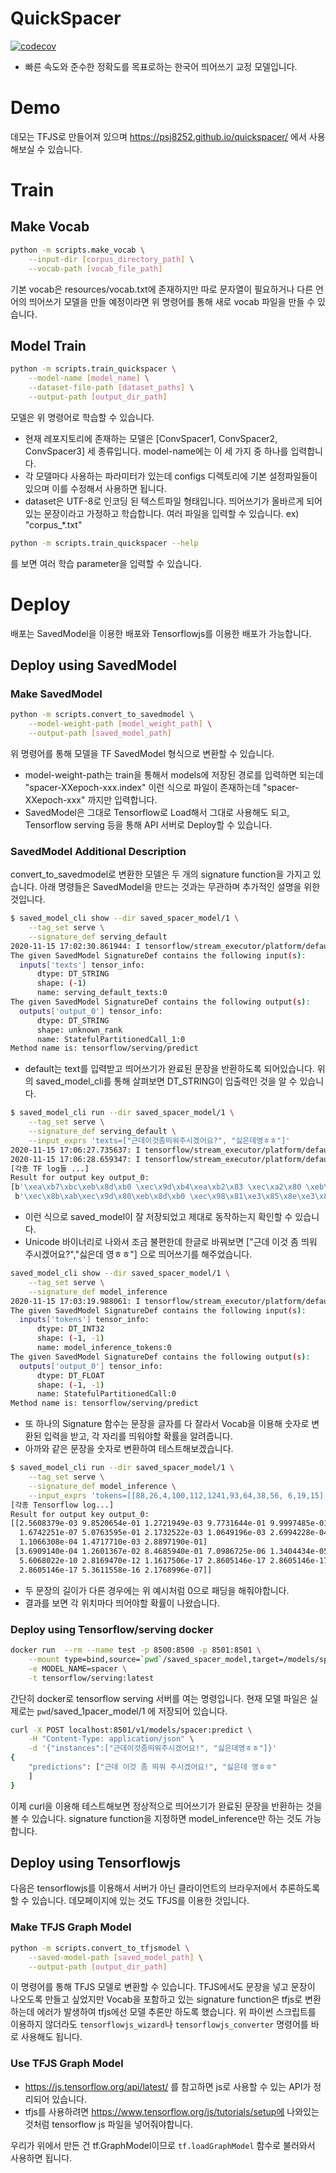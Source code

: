 # QuickSpacer

[![codecov](https://codecov.io/gh/psj8252/quickspacer/branch/master/graph/badge.svg)](https://codecov.io/gh/psj8252/quickspacer)


- 빠른 속도와 준수한 정확도를 목표로하는 한국어 띄어쓰기 교정 모델입니다.

# Demo

데모는 TFJS로 만들어져 있으며 https://psj8252.github.io/quickspacer/ 에서 사용해보실 수 있습니다.

# Train

## Make Vocab

```bash
python -m scripts.make_vocab \
    --input-dir [corpus_directory_path] \
    --vocab-path [vocab_file_path]
```
기본 vocab은 resources/vocab.txt에 존재하지만 따로 문자열이 필요하거나 다른 언어의 띄어쓰기 모델을 만들 예정이라면 위 명령어를 통해 새로 vocab 파일을 만들 수 있습니다.

## Model Train

```bash
python -m scripts.train_quickspacer \
    --model-name [model_name] \
    --dataset-file-path [dataset_paths] \
    --output-path [output_dir_path]
```
모델은 위 명령어로 학습할 수 있습니다.
- 현재 레포지토리에 존재하는 모델은 [ConvSpacer1, ConvSpacer2, ConvSpacer3] 세 종류입니다. model-name에는 이 세 가지 중 하나를 입력합니다.
- 각 모델마다 사용하는 파라미터가 있는데 configs 디렉토리에 기본 설정파일들이 있으며 이를 수정해서 사용하면 됩니다.
- dataset은 UTF-8로 인코딩 된 텍스트파일 형태입니다. 띄어쓰기가 올바르게 되어있는 문장이라고 가정하고 학습합니다. 여러 파일을 입력할 수 있습니다. ex) "corpus_*.txt"

```bash
python -m scripts.train_quickspacer --help
```
를 보면 여러 학습 parameter을 입력할 수 있습니다.

# Deploy

배포는 SavedModel을 이용한 배포와 Tensorflowjs를 이용한 배포가 가능합니다.

## Deploy using SavedModel

### Make SavedModel

```bash
python -m scripts.convert_to_savedmodel \
    --model-weight-path [model_weight_path] \
    --output-path [saved_model_path]
```
위 명령어를 통해 모델을 TF SavedModel 형식으로 변환할 수 있습니다.
- model-weight-path는 train을 통해서 models에 저장된 경로를 입력하면 되는데 "spacer-XXepoch-xxx.index" 이런 식으로 파일이 존재하는데 "spacer-XXepoch-xxx" 까지만 입력합니다.
- SavedModel은 그대로 Tensorflow로 Load해서 그대로 사용해도 되고, Tensorflow serving 등을 통해 API 서버로 Deploy할 수 있습니다.

### SavedModel Additional Description

convert_to_savedmodel로 변환한 모델은 두 개의 signature function을 가지고 있습니다. 아래 명령들은 SavedModel을 만드는 것과는 무관하며 추가적인 설명을 위한 것입니다.
```bash
$ saved_model_cli show --dir saved_spacer_model/1 \
    --tag_set serve \
    --signature_def serving_default
2020-11-15 17:02:30.861944: I tensorflow/stream_executor/platform/default/dso_loader.cc:48] Successfully opened dynamic library libcudart.so.10.1
The given SavedModel SignatureDef contains the following input(s):
  inputs['texts'] tensor_info:
      dtype: DT_STRING
      shape: (-1)
      name: serving_default_texts:0
The given SavedModel SignatureDef contains the following output(s):
  outputs['output_0'] tensor_info:
      dtype: DT_STRING
      shape: unknown_rank
      name: StatefulPartitionedCall_1:0
Method name is: tensorflow/serving/predict
```
- default는 text를 입력받고 띄어쓰기가 완료된 문장을 반환하도록 되어있습니다. 위의 saved_model_cli를 통해 살펴보면 DT_STRING이 입출력인 것을 알 수 있습니다.

```bash
$ saved_model_cli run --dir saved_spacer_model/1 \
    --tag_set serve \
    --signature_def serving_default \
    --input_exprs 'texts=["근데이것좀띄워주시겠어요?", "싫은데영ㅎㅎ"]'
2020-11-15 17:06:27.735637: I tensorflow/stream_executor/platform/default/dso_loader.cc:48] Successfully opened dynamic library libcudart.so.10.1
2020-11-15 17:06:28.659347: I tensorflow/stream_executor/platform/default/dso_loader.cc:48] Successfully opened dynamic library libcuda.so.1
[각종 TF log들 ...]
Result for output key output_0:
[b'\xea\xb7\xbc\xeb\x8d\xb0 \xec\x9d\xb4\xea\xb2\x83 \xec\xa2\x80 \xeb\x9d\x84\xec\x9b\x8c \xec\xa3\xbc\xec\x8b\x9c\xea\xb2\xa0\xec\x96\xb4\xec\x9a\x94?'
 b'\xec\x8b\xab\xec\x9d\x80\xeb\x8d\xb0 \xec\x98\x81\xe3\x85\x8e\xe3\x85\x8e']
```
- 이런 식으로 saved_model이 잘 저장되었고 제대로 동작하는지 확인할 수 있습니다.
- Unicode 바이너리로 나와서 조금 불편한데 한글로 바꿔보면 ["근데 이것 좀 띄워 주시겠어요?","싫은데 영ㅎㅎ"] 으로 띄어쓰기를 해주었습니다.

```bash
saved_model_cli show --dir saved_spacer_model/1 \
    --tag_set serve \
    --signature_def model_inference
2020-11-15 17:03:19.988061: I tensorflow/stream_executor/platform/default/dso_loader.cc:48] Successfully opened dynamic library libcudart.so.10.1
The given SavedModel SignatureDef contains the following input(s):
  inputs['tokens'] tensor_info:
      dtype: DT_INT32
      shape: (-1, -1)
      name: model_inference_tokens:0
The given SavedModel SignatureDef contains the following output(s):
  outputs['output_0'] tensor_info:
      dtype: DT_FLOAT
      shape: (-1, -1)
      name: StatefulPartitionedCall:0
Method name is: tensorflow/serving/predict
```
- 또 하나의 Signature 함수는 문장을 글자를 다 잘라서 Vocab을 이용해 숫자로 변환된 입력을 받고, 각 자리를 띄워야할 확률을 알려줍니다.
- 아까와 같은 문장을 숫자로 변환하여 테스트해보겠습니다.

```bash
$ saved_model_cli run --dir saved_spacer_model/1 \
    --tag_set serve \
    --signature_def model_inference \
    --input_exprs 'tokens=[[88,26,4,100,112,1241,93,64,38,56, 6,19,15],[216,33,26,202,67,67,0,0,0,0,0,0,0]]'
[각종 Tensorflow log...]
Result for output key output_0:
[[2.5608379e-03 9.8520654e-01 1.2721949e-03 9.7731644e-01 9.9997485e-01
  1.6742251e-07 5.0763595e-01 2.1732522e-03 1.0649196e-03 2.6994228e-04
  1.1066308e-04 1.4717710e-03 2.8897190e-01]
 [3.6909140e-04 1.2601367e-02 8.4685940e-01 7.0986725e-06 1.3404434e-05
  5.6068022e-10 2.8169470e-12 1.1617506e-17 2.8605146e-17 2.8605146e-17
  2.8605146e-17 5.3611558e-16 2.1768996e-07]]
```
- 두 문장의 길이가 다른 경우에는 위 예시처럼 0으로 패딩을 해줘야합니다.
- 결과를 보면 각 위치마다 띄어야할 확률이 나왔습니다.

### Deploy using Tensorflow/serving docker

```bash
docker run  --rm --name test -p 8500:8500 -p 8501:8501 \
    --mount type=bind,source=`pwd`/saved_spacer_model,target=/models/spacer \
    -e MODEL_NAME=spacer \
    -t tensorflow/serving:latest
```
간단히 docker로 tensorflow serving 서버를 여는 명령입니다. 현재 모델 파일은 실제로는 `pwd`/saved_1pacer_model/1 에 저장되어 있습니다.

```bash
curl -X POST localhost:8501/v1/models/spacer:predict \
    -H "Content-Type: application/json" \
    -d '{"instances":["근데이것좀띄워주시겠어요!", "싫은데영ㅎㅎ"]}'
{
    "predictions": ["근데 이것 좀 띄워 주시겠어요!", "싫은데 영ㅎㅎ"
    ]
}
```
이제 curl을 이용해 테스트해보면 정상적으로 띄어쓰기가 완료된 문장을 반환하는 것을 볼 수 있습니다. signature function을 지정하면 model_inference만 하는 것도 가능합니다.

## Deploy using Tensorflowjs

다음은 tensorflowjs를 이용해서 서버가 아닌 클라이언트의 브라우저에서 추론하도록할 수 있습니다. 데모페이지에 있는 것도 TFJS를 이용한 것입니다.

### Make TFJS Graph Model

```bash
python -m scripts.convert_to_tfjsmodel \
    --saved-model-path [saved_model_path] \
    --output-path [output_dir_path]
```
이 명령어를 통해 TFJS 모델로 변환할 수 있습니다.
TFJS에서도 문장을 넣고 문장이 나오도록 만들고 싶었지만 Vocab을 포함하고 있는 signature function은 tfjs로 변환하는데 에러가 발생하여 tfjs에선 모델 추론만 하도록 했습니다.
위 파이썬 스크립트를 이용하지 않더라도 `tensorflowjs_wizard`나 `tensorflowjs_converter` 명령어를 바로 사용해도 됩니다.

### Use TFJS Graph Model

- https://js.tensorflow.org/api/latest/ 를 참고하면 js로 사용할 수 있는 API가 정리되어 있습니다.
- tfjs를 사용하려면 https://www.tensorflow.org/js/tutorials/setup에 나와있는 것처럼 tensorflow js 파일을 넣어줘야합니다.

우리가 위에서 만든 건 tf.GraphModel이므로 `tf.loadGraphModel` 함수로 불러와서 사용하면 됩니다.

